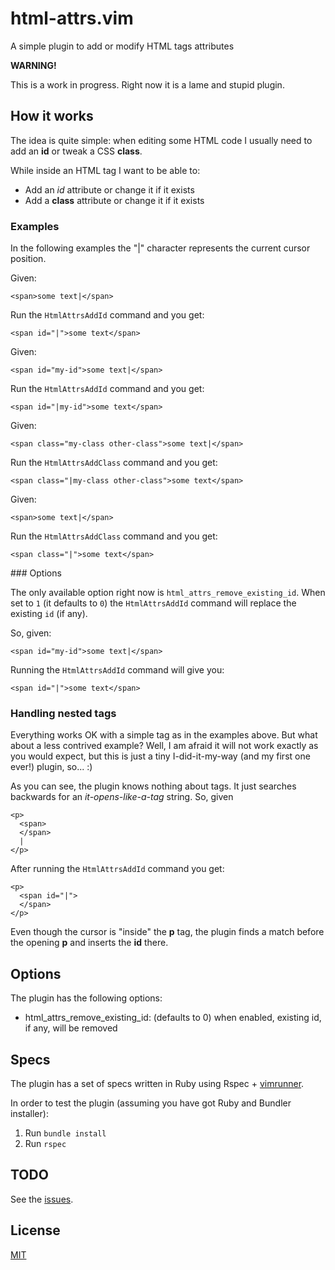 html-attrs.vim
==============

A simple plugin to add or modify HTML tags attributes

**WARNING!**

This is a work in progress. Right now it is a lame and stupid plugin.

How it works
------------

The idea is quite simple: when editing some HTML code I usually need to add an **id** or tweak a CSS **class**.

While inside an HTML tag I want to be able to:

  * Add an *id* attribute or change it if it exists
  * Add a **class** attribute or change it if it exists

### Examples

In the following examples the "|" character represents the current cursor
position.

Given:

    <span>some text|</span>

Run the `HtmlAttrsAddId` command and you get:

    <span id="|">some text</span>

Given:

    <span id="my-id">some text|</span>

Run the `HtmlAttrsAddId` command and you get:

    <span id="|my-id">some text</span>

Given:

    <span class="my-class other-class">some text|</span>

Run the `HtmlAttrsAddClass` command and you get:

    <span class="|my-class other-class">some text</span>

Given:

    <span>some text|</span>

Run the `HtmlAttrsAddClass` command and you get:

    <span class="|">some text</span>

### Options

The only available option right now is `html_attrs_remove_existing_id`.
When set to `1` (it defaults to `0`) the `HtmlAttrsAddId` command will
replace the existing `id` (if any).

So, given:

    <span id="my-id">some text|</span>

Running the `HtmlAttrsAddId` command will give you:

    <span id="|">some text</span>

### Handling nested tags

Everything works OK with a simple tag as in the examples above. But what about
a less contrived example? Well, I am afraid it will not work exactly as you
would expect, but this is just a tiny I-did-it-my-way (and my first one ever!)
plugin, so... :)

As you can see, the plugin knows nothing about tags. It just searches backwards
for an _it-opens-like-a-tag_ string. So, given

    <p>
      <span>
      </span>
      |
    </p>

After running the `HtmlAttrsAddId` command you get:

    <p>
      <span id="|">
      </span>
    </p>

Even though the cursor is "inside" the **p** tag, the plugin finds a match
before the opening **p** and inserts the **id** there.


Options
-------

The plugin has the following options:

  * html\_attrs\_remove\_existing\_id: (defaults to 0) when enabled, existing id, if any, will be removed

Specs
-----

The plugin has a set of specs written in Ruby using Rspec + [vimrunner](https://github.com/AndrewRadev/vimrunner).

In order to test the plugin (assuming you have got Ruby and Bundler installer):

  1. Run `bundle install`
  2. Run `rspec`

TODO
----

See the [issues](/trabe/html-attrs.vim/issues).


License
-------

[MIT](http://opensource.org/licenses/MIT)
